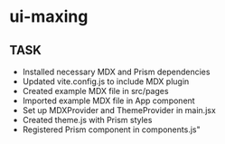 # ui-maxing

## TASK

- Installed necessary MDX and Prism dependencies
- Updated vite.config.js to include MDX plugin
- Created example MDX file in src/pages
- Imported example MDX file in App component
- Set up MDXProvider and ThemeProvider in main.jsx
- Created theme.js with Prism styles
- Registered Prism component in components.js"
